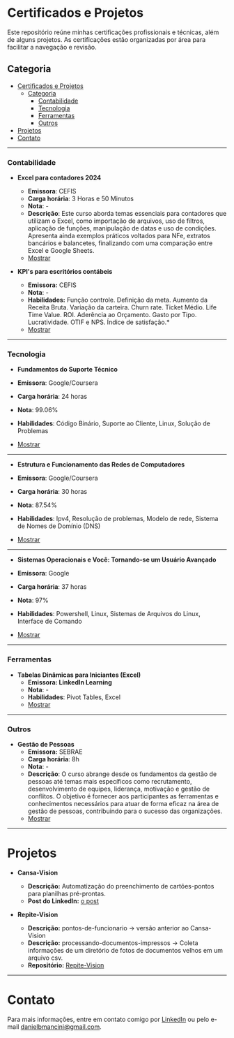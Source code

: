 # Certificados e Projetos

Este repositório reúne minhas certificações profissionais e técnicas, além de alguns projetos. As certificações estão organizadas por área para facilitar a navegação e revisão.  

## Categoria

- [Certificados e Projetos](#certificados-e-projetos)
  - [Categoria](#categoria)
    - [Contabilidade](#contabilidade)
    - [Tecnologia](#tecnologia)
    - [Ferramentas](#ferramentas)
    - [Outros](#outros)
- [Projetos](#projetos)
- [Contato](#contato)

---

### Contabilidade

- **Excel para contadores 2024**
  - **Emissora**: CEFIS
  - **Carga horária**: 3 Horas e 50 Minutos
  - **Nota**: -
  - **Descrição**: Este curso aborda temas essenciais para contadores que utilizam o Excel, como importação de arquivos, uso de filtros, aplicação de funções, manipulação de datas e uso de condições. Apresenta ainda exemplos práticos voltados para NFe, extratos bancários e balancetes, finalizando com uma comparação entre Excel e Google Sheets.
  - [Mostrar](contabilidade/excel%20para%20contadores.pdf)

- **KPI's para escritórios contábeis**  
  - **Emissora:** CEFIS
  - **Nota**: -
  - **Habilidades:** Função controle. Definição da meta. Aumento da Receita Bruta. Variação da carteira. Churn rate. Ticket Médio. Life Time Value. ROI. Aderência ao Orçamento. Gasto por Tipo. Lucratividade. OTIF e NPS. Índice de satisfação.*
  - [Mostrar](contabilidade/KPIS.pdf)
  
---

### Tecnologia

- **Fundamentos do Suporte Técnico**

- **Emissora**: Google/Coursera
- **Carga horária**: 24 horas
- **Nota**: 99.06%
- **Habilidades**: Código Binário, Suporte ao Cliente, Linux, Solução de Problemas
- [Mostrar](tecnologia.inf/suporte%20tecnico.pdf)

---

- **Estrutura e Funcionamento das Redes de Computadores**

- **Emissora**: Google/Coursera
- **Carga horária**: 30 horas  
- **Nota**: 87.54%  
- **Habilidades**: Ipv4, Resolução de problemas, Modelo de rede, Sistema de Nomes de Domínio (DNS)  
- [Mostrar](tecnologia.inf/est.%20funcionamento%20comp.pdf)

---

- **Sistemas Operacionais e Você: Tornando-se um Usuário Avançado**

- **Emissora**: Google
- **Carga horária**: 37 horas
- **Nota**: 97%
- **Habilidades**: Powershell, Linux, Sistemas de Arquivos do Linux, Interface de Comando
- [Mostrar](tecnologia.inf/sistemas%20operacionais.pdf)

---

### Ferramentas

- **Tabelas Dinâmicas para Iniciantes (Excel)**  
  - **Emissora: LinkedIn Learning**
  - **Nota**: -
  - **Habilidades**: Pivot Tables, Excel
  - [Mostrar](ferramentas/CertificadoDeConclusao_Excel%20PivotTables%20for%20Beginners.pdf)

---

### Outros

- **Gestão de Pessoas**  
  - **Emissora:** SEBRAE
  - **Carga horária**: 8h
  - **Nota**: -
  - **Descrição**: O curso abrange desde os fundamentos da gestão de pessoas até temas mais específicos como recrutamento, desenvolvimento de equipes, liderança, motivação e gestão de conflitos. O objetivo é fornecer aos participantes as ferramentas e conhecimentos necessários para atuar de forma eficaz na área de gestão de pessoas, contribuindo para o sucesso das organizações.
  - [Mostrar](outros/gestão%20de%20pessoas.pdf)

---

# Projetos

- **Cansa-Vision**
  - **Descrição:** Automatização do preenchimento de cartões-pontos para planilhas pré-prontas.
  - **Post do LinkedIn:** [o post](https://www.linkedin.com/posts/daniel-brambila-mancini_automaaexaeto-inteligaeanciaartificial-azurecomputervision-activity-7252196580638789632-OM3O?utm_source=share&utm_medium=member_desktop)

- **Repite-Vision**
  - **Descrição:** pontos-de-funcionario -> versão anterior ao Cansa-Vision
  - **Descrição:** processando-documentos-impressos -> Coleta informações de um diretório de fotos de documentos velhos em um arquivo csv.
  - **Repositório:**  [Repite-Vision](https://github.com/danielbmancini/Repite-AzureVision)

---

# Contato

Para mais informações, entre em contato comigo por [LinkedIn](https://www.linkedin.com/in/daniel-brambila-mancini/) ou pelo e-mail [danielbmancini@gmail.com](mailto:danielbmancini@gmail.com).
